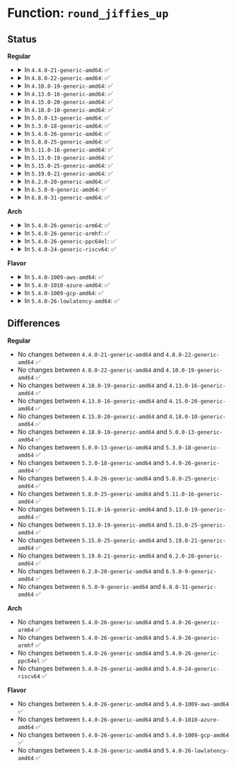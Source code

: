 # Function: <code>round_jiffies_up</code>

## Status
<b>Regular</b>
<ul>
<li>
<details>
<summary>In <code>4.4.0-21-generic-amd64</code>: ✅</summary>

```c
long unsigned int round_jiffies_up(long unsigned int j)
```

```json
{
  "name": "round_jiffies_up",
  "collision_type": "Unique Global",
  "inline_type": "No",
  "funcs": [
    {
      "addr": 18446744071579809824,
      "name": "round_jiffies_up",
      "external": true,
      "loc": "kernel/time/timer.c:333",
      "file": "kernel/time/timer.c",
      "inline": "seen, unknown",
      "caller_inline": [],
      "caller_func": [
        "fs/jbd2/transaction.c:start_this_handle",
        "block/blk-timeout.c:blk_add_timer",
        "block/blk-timeout.c:blk_add_timer",
        "block/blk-timeout.c:blk_rq_timed_out_timer",
        "block/blk-mq.c:blk_mq_rq_timer",
        "drivers/net/tun.c:tun_flow_cleanup",
        "drivers/net/tun.c:tun_get_user",
        "drivers/net/tun.c:__tun_chr_ioctl",
        "net/ipv4/devinet.c:check_lifetime",
        "net/ipv4/devinet.c:check_lifetime",
        "net/ipv6/addrconf.c:addrconf_verify_rtnl",
        "net/ipv6/addrconf.c:addrconf_verify_rtnl"
      ]
    }
  ],
  "symbols": [
    {
      "addr": 18446744071579809824,
      "name": "round_jiffies_up",
      "section": ".text",
      "bind": "STB_GLOBAL",
      "size": 85
    }
  ]
}
```
</details>
</li>
<li>
<details>
<summary>In <code>4.8.0-22-generic-amd64</code>: ✅</summary>

```c
long unsigned int round_jiffies_up(long unsigned int j)
```

```json
{
  "name": "round_jiffies_up",
  "collision_type": "Unique Global",
  "inline_type": "No",
  "funcs": [
    {
      "addr": 18446744071579837808,
      "name": "round_jiffies_up",
      "external": true,
      "loc": "kernel/time/timer.c:431",
      "file": "kernel/time/timer.c",
      "inline": "seen, unknown",
      "caller_inline": [],
      "caller_func": [
        "fs/jbd2/transaction.c:start_this_handle",
        "block/blk-timeout.c:blk_add_timer",
        "block/blk-timeout.c:blk_add_timer",
        "block/blk-timeout.c:blk_timeout_work",
        "block/blk-mq.c:blk_mq_timeout_work",
        "drivers/net/tun.c:__tun_chr_ioctl",
        "drivers/net/tun.c:tun_get_user",
        "drivers/net/tun.c:tun_flow_cleanup",
        "net/ipv4/devinet.c:check_lifetime",
        "net/ipv4/devinet.c:check_lifetime",
        "net/ipv6/addrconf.c:addrconf_verify_rtnl",
        "net/ipv6/addrconf.c:addrconf_verify_rtnl"
      ]
    }
  ],
  "symbols": [
    {
      "addr": 18446744071579837808,
      "name": "round_jiffies_up",
      "section": ".text",
      "bind": "STB_GLOBAL",
      "size": 88
    }
  ]
}
```
</details>
</li>
<li>
<details>
<summary>In <code>4.10.0-19-generic-amd64</code>: ✅</summary>

```c
long unsigned int round_jiffies_up(long unsigned int j)
```

```json
{
  "name": "round_jiffies_up",
  "collision_type": "Unique Global",
  "inline_type": "No",
  "funcs": [
    {
      "addr": 18446744071579866864,
      "name": "round_jiffies_up",
      "external": true,
      "loc": "kernel/time/timer.c:431",
      "file": "kernel/time/timer.c",
      "inline": "seen, unknown",
      "caller_inline": [],
      "caller_func": [
        "fs/jbd2/transaction.c:start_this_handle",
        "block/blk-timeout.c:blk_add_timer",
        "block/blk-timeout.c:blk_add_timer",
        "block/blk-timeout.c:blk_timeout_work",
        "block/blk-mq.c:blk_mq_timeout_work",
        "drivers/net/tun.c:__tun_chr_ioctl",
        "drivers/net/tun.c:tun_get_user",
        "drivers/net/tun.c:tun_flow_cleanup",
        "net/ipv4/devinet.c:check_lifetime",
        "net/ipv4/devinet.c:check_lifetime",
        "net/ipv6/addrconf.c:addrconf_verify_rtnl",
        "net/ipv6/addrconf.c:addrconf_verify_rtnl"
      ]
    }
  ],
  "symbols": [
    {
      "addr": 18446744071579866864,
      "name": "round_jiffies_up",
      "section": ".text",
      "bind": "STB_GLOBAL",
      "size": 88
    }
  ]
}
```
</details>
</li>
<li>
<details>
<summary>In <code>4.13.0-16-generic-amd64</code>: ✅</summary>

```c
long unsigned int round_jiffies_up(long unsigned int j)
```

```json
{
  "name": "round_jiffies_up",
  "collision_type": "Unique Global",
  "inline_type": "No",
  "funcs": [
    {
      "addr": 18446744071579876368,
      "name": "round_jiffies_up",
      "external": true,
      "loc": "kernel/time/timer.c:434",
      "file": "kernel/time/timer.c",
      "inline": "seen, unknown",
      "caller_inline": [],
      "caller_func": [
        "fs/jbd2/transaction.c:start_this_handle",
        "block/blk-timeout.c:blk_add_timer",
        "block/blk-timeout.c:blk_add_timer",
        "block/blk-timeout.c:blk_timeout_work",
        "block/blk-mq.c:blk_mq_timeout_work",
        "drivers/net/tun.c:__tun_chr_ioctl",
        "drivers/net/tun.c:tun_get_user",
        "drivers/net/tun.c:tun_flow_cleanup",
        "net/ipv4/devinet.c:check_lifetime",
        "net/ipv4/devinet.c:check_lifetime",
        "net/ipv6/addrconf.c:addrconf_verify_rtnl",
        "net/ipv6/addrconf.c:addrconf_verify_rtnl"
      ]
    }
  ],
  "symbols": [
    {
      "addr": 18446744071579876368,
      "name": "round_jiffies_up",
      "section": ".text",
      "bind": "STB_GLOBAL",
      "size": 88
    }
  ]
}
```
</details>
</li>
<li>
<details>
<summary>In <code>4.15.0-20-generic-amd64</code>: ✅</summary>

```c
long unsigned int round_jiffies_up(long unsigned int j)
```

```json
{
  "name": "round_jiffies_up",
  "collision_type": "Unique Global",
  "inline_type": "No",
  "funcs": [
    {
      "addr": 18446744071579919616,
      "name": "round_jiffies_up",
      "external": true,
      "loc": "kernel/time/timer.c:434",
      "file": "kernel/time/timer.c",
      "inline": "seen, unknown",
      "caller_inline": [],
      "caller_func": [
        "fs/jbd2/transaction.c:start_this_handle",
        "block/blk-timeout.c:blk_add_timer",
        "block/blk-timeout.c:blk_add_timer",
        "block/blk-timeout.c:blk_timeout_work",
        "block/blk-mq.c:blk_mq_timeout_work",
        "drivers/net/tun.c:__tun_chr_ioctl",
        "drivers/net/tun.c:tun_get_user",
        "drivers/net/tun.c:tun_flow_cleanup",
        "net/ipv4/devinet.c:check_lifetime",
        "net/ipv4/devinet.c:check_lifetime",
        "net/ipv6/addrconf.c:addrconf_verify_rtnl",
        "net/ipv6/addrconf.c:addrconf_verify_rtnl"
      ]
    }
  ],
  "symbols": [
    {
      "addr": 18446744071579919616,
      "name": "round_jiffies_up",
      "section": ".text",
      "bind": "STB_GLOBAL",
      "size": 88
    }
  ]
}
```
</details>
</li>
<li>
<details>
<summary>In <code>4.18.0-10-generic-amd64</code>: ✅</summary>

```c
long unsigned int round_jiffies_up(long unsigned int j)
```

```json
{
  "name": "round_jiffies_up",
  "collision_type": "Unique Global",
  "inline_type": "No",
  "funcs": [
    {
      "addr": 18446744071579966288,
      "name": "round_jiffies_up",
      "external": true,
      "loc": "kernel/time/timer.c:451",
      "file": "kernel/time/timer.c",
      "inline": "seen, unknown",
      "caller_inline": [],
      "caller_func": [
        "fs/jbd2/transaction.c:start_this_handle",
        "block/blk-timeout.c:blk_add_timer",
        "block/blk-timeout.c:blk_add_timer",
        "block/blk-timeout.c:blk_timeout_work",
        "drivers/net/tun.c:tun_get_user",
        "drivers/net/tun.c:tun_flow_cleanup",
        "net/ipv4/devinet.c:check_lifetime",
        "net/ipv4/devinet.c:check_lifetime",
        "net/ipv6/addrconf.c:addrconf_verify_rtnl",
        "net/ipv6/addrconf.c:addrconf_verify_rtnl"
      ]
    }
  ],
  "symbols": [
    {
      "addr": 18446744071579966288,
      "name": "round_jiffies_up",
      "section": ".text",
      "bind": "STB_GLOBAL",
      "size": 112
    }
  ]
}
```
</details>
</li>
<li>
<details>
<summary>In <code>5.0.0-13-generic-amd64</code>: ✅</summary>

```c
long unsigned int round_jiffies_up(long unsigned int j)
```

```json
{
  "name": "round_jiffies_up",
  "collision_type": "Unique Global",
  "inline_type": "No",
  "funcs": [
    {
      "addr": 18446744071580012944,
      "name": "round_jiffies_up",
      "external": true,
      "loc": "kernel/time/timer.c:450",
      "file": "kernel/time/timer.c",
      "inline": "seen, unknown",
      "caller_inline": [],
      "caller_func": [
        "fs/jbd2/transaction.c:start_this_handle",
        "block/blk-timeout.c:blk_add_timer",
        "block/blk-timeout.c:blk_add_timer",
        "drivers/net/tun.c:tun_flow_update",
        "drivers/net/tun.c:tun_flow_cleanup",
        "net/ipv4/devinet.c:check_lifetime",
        "net/ipv4/devinet.c:check_lifetime",
        "net/ipv6/addrconf.c:addrconf_verify_rtnl",
        "net/ipv6/addrconf.c:addrconf_verify_rtnl"
      ]
    }
  ],
  "symbols": [
    {
      "addr": 18446744071580012944,
      "name": "round_jiffies_up",
      "section": ".text",
      "bind": "STB_GLOBAL",
      "size": 112
    }
  ]
}
```
</details>
</li>
<li>
<details>
<summary>In <code>5.3.0-18-generic-amd64</code>: ✅</summary>

```c
long unsigned int round_jiffies_up(long unsigned int j)
```

```json
{
  "name": "round_jiffies_up",
  "collision_type": "Unique Global",
  "inline_type": "No",
  "funcs": [
    {
      "addr": 18446744071580057088,
      "name": "round_jiffies_up",
      "external": true,
      "loc": "kernel/time/timer.c:450",
      "file": "kernel/time/timer.c",
      "inline": "seen, unknown",
      "caller_inline": [],
      "caller_func": [
        "fs/jbd2/transaction.c:start_this_handle",
        "block/blk-timeout.c:blk_add_timer",
        "block/blk-timeout.c:blk_add_timer",
        "drivers/net/tun.c:tun_flow_update",
        "drivers/net/tun.c:tun_flow_cleanup",
        "net/ipv4/devinet.c:check_lifetime",
        "net/ipv4/devinet.c:check_lifetime",
        "net/ipv6/addrconf.c:addrconf_verify_rtnl",
        "net/ipv6/addrconf.c:addrconf_verify_rtnl"
      ]
    }
  ],
  "symbols": [
    {
      "addr": 18446744071580057088,
      "name": "round_jiffies_up",
      "section": ".text",
      "bind": "STB_GLOBAL",
      "size": 115
    }
  ]
}
```
</details>
</li>
<li>
<details>
<summary>In <code>5.4.0-26-generic-amd64</code>: ✅</summary>

```c
long unsigned int round_jiffies_up(long unsigned int j)
```

```json
{
  "name": "round_jiffies_up",
  "collision_type": "Unique Global",
  "inline_type": "No",
  "funcs": [
    {
      "addr": 18446744071580106144,
      "name": "round_jiffies_up",
      "external": true,
      "loc": "kernel/time/timer.c:454",
      "file": "kernel/time/timer.c",
      "inline": "seen, unknown",
      "caller_inline": [],
      "caller_func": [
        "fs/jbd2/transaction.c:start_this_handle",
        "block/blk-timeout.c:blk_add_timer",
        "block/blk-timeout.c:blk_add_timer",
        "drivers/net/tun.c:tun_flow_update",
        "drivers/net/tun.c:tun_flow_cleanup",
        "net/ipv4/devinet.c:check_lifetime",
        "net/ipv4/devinet.c:check_lifetime",
        "net/ipv6/addrconf.c:addrconf_verify_rtnl",
        "net/ipv6/addrconf.c:addrconf_verify_rtnl"
      ]
    }
  ],
  "symbols": [
    {
      "addr": 18446744071580106144,
      "name": "round_jiffies_up",
      "section": ".text",
      "bind": "STB_GLOBAL",
      "size": 115
    }
  ]
}
```
</details>
</li>
<li>
<details>
<summary>In <code>5.8.0-25-generic-amd64</code>: ✅</summary>

```c
long unsigned int round_jiffies_up(long unsigned int j)
```

```json
{
  "name": "round_jiffies_up",
  "collision_type": "Unique Global",
  "inline_type": "No",
  "funcs": [
    {
      "addr": 18446744071580175376,
      "name": "round_jiffies_up",
      "external": true,
      "loc": "kernel/time/timer.c:454",
      "file": "kernel/time/timer.c",
      "inline": "seen, unknown",
      "caller_inline": [],
      "caller_func": [
        "fs/jbd2/transaction.c:jbd2_get_transaction",
        "block/blk-timeout.c:blk_add_timer",
        "block/blk-timeout.c:blk_add_timer",
        "drivers/net/tun.c:tun_flow_update",
        "drivers/net/tun.c:tun_flow_cleanup",
        "net/ipv4/devinet.c:check_lifetime",
        "net/ipv4/devinet.c:check_lifetime",
        "net/ipv6/addrconf.c:addrconf_verify_rtnl",
        "net/ipv6/addrconf.c:addrconf_verify_rtnl"
      ]
    }
  ],
  "symbols": [
    {
      "addr": 18446744071580175376,
      "name": "round_jiffies_up",
      "section": ".text",
      "bind": "STB_GLOBAL",
      "size": 112
    }
  ]
}
```
</details>
</li>
<li>
<details>
<summary>In <code>5.11.0-16-generic-amd64</code>: ✅</summary>

```c
long unsigned int round_jiffies_up(long unsigned int j)
```

```json
{
  "name": "round_jiffies_up",
  "collision_type": "Unique Global",
  "inline_type": "No",
  "funcs": [
    {
      "addr": 18446744071580159248,
      "name": "round_jiffies_up",
      "external": true,
      "loc": "kernel/time/timer.c:455",
      "file": "kernel/time/timer.c",
      "inline": "seen, unknown",
      "caller_inline": [],
      "caller_func": [
        "fs/jbd2/transaction.c:jbd2_get_transaction",
        "drivers/net/tun.c:tun_flow_update",
        "drivers/net/tun.c:tun_flow_cleanup",
        "net/ipv4/devinet.c:check_lifetime",
        "net/ipv4/devinet.c:check_lifetime",
        "net/ipv6/addrconf.c:addrconf_verify_rtnl",
        "net/ipv6/addrconf.c:addrconf_verify_rtnl"
      ]
    }
  ],
  "symbols": [
    {
      "addr": 18446744071580159248,
      "name": "round_jiffies_up",
      "section": ".text",
      "bind": "STB_GLOBAL",
      "size": 112
    }
  ]
}
```
</details>
</li>
<li>
<details>
<summary>In <code>5.13.0-19-generic-amd64</code>: ✅</summary>

```c
long unsigned int round_jiffies_up(long unsigned int j)
```

```json
{
  "name": "round_jiffies_up",
  "collision_type": "Unique Global",
  "inline_type": "No",
  "funcs": [
    {
      "addr": 18446744071580163856,
      "name": "round_jiffies_up",
      "external": true,
      "loc": "kernel/time/timer.c:456",
      "file": "kernel/time/timer.c",
      "inline": "seen, unknown",
      "caller_inline": [],
      "caller_func": [
        "fs/jbd2/transaction.c:jbd2_get_transaction",
        "drivers/net/tun.c:tun_flow_update",
        "drivers/net/tun.c:tun_flow_cleanup",
        "net/ipv4/devinet.c:check_lifetime",
        "net/ipv4/devinet.c:check_lifetime",
        "net/ipv6/addrconf.c:addrconf_verify_rtnl",
        "net/ipv6/addrconf.c:addrconf_verify_rtnl"
      ]
    }
  ],
  "symbols": [
    {
      "addr": 18446744071580163856,
      "name": "round_jiffies_up",
      "section": ".text",
      "bind": "STB_GLOBAL",
      "size": 112
    }
  ]
}
```
</details>
</li>
<li>
<details>
<summary>In <code>5.15.0-25-generic-amd64</code>: ✅</summary>

```c
long unsigned int round_jiffies_up(long unsigned int j)
```

```json
{
  "name": "round_jiffies_up",
  "collision_type": "Unique Global",
  "inline_type": "No",
  "funcs": [
    {
      "addr": 18446744071580308480,
      "name": "round_jiffies_up",
      "external": true,
      "loc": "kernel/time/timer.c:456",
      "file": "kernel/time/timer.c",
      "inline": "seen, unknown",
      "caller_inline": [],
      "caller_func": [
        "fs/jbd2/transaction.c:start_this_handle",
        "drivers/net/tun.c:tun_net_init",
        "drivers/net/tun.c:tun_flow_update",
        "drivers/net/tun.c:tun_flow_cleanup",
        "net/ipv4/devinet.c:check_lifetime",
        "net/ipv4/devinet.c:check_lifetime",
        "net/ipv6/addrconf.c:addrconf_verify_rtnl",
        "net/ipv6/addrconf.c:addrconf_verify_rtnl"
      ]
    }
  ],
  "symbols": [
    {
      "addr": 18446744071580308480,
      "name": "round_jiffies_up",
      "section": ".text",
      "bind": "STB_GLOBAL",
      "size": 112
    }
  ]
}
```
</details>
</li>
<li>
<details>
<summary>In <code>5.19.0-21-generic-amd64</code>: ✅</summary>

```c
long unsigned int round_jiffies_up(long unsigned int j)
```

```json
{
  "name": "round_jiffies_up",
  "collision_type": "Unique Global",
  "inline_type": "No",
  "funcs": [
    {
      "addr": 18446744071580521776,
      "name": "round_jiffies_up",
      "external": true,
      "loc": "kernel/time/timer.c:479",
      "file": "kernel/time/timer.c",
      "inline": "seen, unknown",
      "caller_inline": [],
      "caller_func": [
        "fs/jbd2/transaction.c:start_this_handle",
        "drivers/net/tun.c:tun_net_init",
        "drivers/net/tun.c:tun_flow_update",
        "drivers/net/tun.c:tun_flow_cleanup",
        "net/ipv4/devinet.c:check_lifetime",
        "net/ipv4/devinet.c:check_lifetime",
        "net/ipv6/addrconf.c:addrconf_verify_rtnl",
        "net/ipv6/addrconf.c:addrconf_verify_rtnl"
      ]
    }
  ],
  "symbols": [
    {
      "addr": 18446744071580521776,
      "name": "round_jiffies_up",
      "section": ".text",
      "bind": "STB_GLOBAL",
      "size": 136
    }
  ]
}
```
</details>
</li>
<li>
<details>
<summary>In <code>6.2.0-20-generic-amd64</code>: ✅</summary>

```c
long unsigned int round_jiffies_up(long unsigned int j)
```

```json
{
  "name": "round_jiffies_up",
  "collision_type": "Unique Global",
  "inline_type": "No",
  "funcs": [
    {
      "addr": 18446744071580777248,
      "name": "round_jiffies_up",
      "external": true,
      "loc": "kernel/time/timer.c:479",
      "file": "kernel/time/timer.c",
      "inline": "seen, unknown",
      "caller_inline": [],
      "caller_func": [
        "fs/jbd2/transaction.c:start_this_handle",
        "drivers/net/tun.c:tun_net_init",
        "drivers/net/tun.c:tun_flow_update",
        "drivers/net/tun.c:tun_flow_cleanup",
        "net/ipv4/devinet.c:check_lifetime",
        "net/ipv4/devinet.c:check_lifetime",
        "net/ipv6/addrconf.c:addrconf_verify_rtnl",
        "net/ipv6/addrconf.c:addrconf_verify_rtnl"
      ]
    }
  ],
  "symbols": [
    {
      "addr": 18446744071580777248,
      "name": "round_jiffies_up",
      "section": ".text",
      "bind": "STB_GLOBAL",
      "size": 136
    }
  ]
}
```
</details>
</li>
<li>
<details>
<summary>In <code>6.5.0-9-generic-amd64</code>: ✅</summary>

```c
long unsigned int round_jiffies_up(long unsigned int j)
```

```json
{
  "name": "round_jiffies_up",
  "collision_type": "Unique Global",
  "inline_type": "No",
  "funcs": [
    {
      "addr": 18446744071580860304,
      "name": "round_jiffies_up",
      "external": true,
      "loc": "kernel/time/timer.c:479",
      "file": "kernel/time/timer.c",
      "inline": "seen, unknown",
      "caller_inline": [],
      "caller_func": [
        "fs/jbd2/transaction.c:start_this_handle",
        "drivers/net/tun.c:tun_net_init",
        "drivers/net/tun.c:tun_flow_update",
        "drivers/net/tun.c:tun_flow_cleanup",
        "net/ipv4/devinet.c:check_lifetime",
        "net/ipv4/devinet.c:check_lifetime",
        "net/ipv6/addrconf.c:addrconf_verify_rtnl",
        "net/ipv6/addrconf.c:addrconf_verify_rtnl"
      ]
    }
  ],
  "symbols": [
    {
      "addr": 18446744071580860304,
      "name": "round_jiffies_up",
      "section": ".text",
      "bind": "STB_GLOBAL",
      "size": 136
    }
  ]
}
```
</details>
</li>
<li>
<details>
<summary>In <code>6.8.0-31-generic-amd64</code>: ✅</summary>

```c
long unsigned int round_jiffies_up(long unsigned int j)
```

```json
{
  "name": "round_jiffies_up",
  "collision_type": "Unique Global",
  "inline_type": "No",
  "funcs": [
    {
      "addr": 18446744071580950608,
      "name": "round_jiffies_up",
      "external": true,
      "loc": "kernel/time/timer.c:479",
      "file": "kernel/time/timer.c",
      "inline": "seen, unknown",
      "caller_inline": [],
      "caller_func": [
        "fs/jbd2/transaction.c:start_this_handle",
        "drivers/net/tun.c:tun_net_init",
        "drivers/net/tun.c:tun_flow_update",
        "drivers/net/tun.c:tun_flow_cleanup",
        "net/ipv4/devinet.c:check_lifetime",
        "net/ipv4/devinet.c:check_lifetime",
        "net/ipv6/addrconf.c:addrconf_verify_rtnl",
        "net/ipv6/addrconf.c:addrconf_verify_rtnl"
      ]
    }
  ],
  "symbols": [
    {
      "addr": 18446744071580950608,
      "name": "round_jiffies_up",
      "section": ".text",
      "bind": "STB_GLOBAL",
      "size": 137
    }
  ]
}
```
</details>
</li>
</ul>
<b>Arch</b>
<ul>
<li>
<details>
<summary>In <code>5.4.0-26-generic-arm64</code>: ✅</summary>

```c
long unsigned int round_jiffies_up(long unsigned int j)
```

```json
{
  "name": "round_jiffies_up",
  "collision_type": "Unique Global",
  "inline_type": "No",
  "funcs": [
    {
      "addr": 18446603336491325088,
      "name": "round_jiffies_up",
      "external": true,
      "loc": "kernel/time/timer.c:454",
      "file": "kernel/time/timer.c",
      "inline": "seen, unknown",
      "caller_inline": [],
      "caller_func": [
        "fs/jbd2/transaction.c:start_this_handle",
        "block/blk-timeout.c:blk_add_timer",
        "block/blk-timeout.c:blk_add_timer",
        "drivers/net/tun.c:tun_flow_update",
        "drivers/net/tun.c:tun_flow_cleanup",
        "net/ipv4/devinet.c:check_lifetime",
        "net/ipv4/devinet.c:check_lifetime",
        "net/ipv6/addrconf.c:addrconf_verify_rtnl",
        "net/ipv6/addrconf.c:addrconf_verify_rtnl"
      ]
    }
  ],
  "symbols": [
    {
      "addr": 18446603336491325088,
      "name": "round_jiffies_up",
      "section": ".text",
      "bind": "STB_GLOBAL",
      "size": 144
    }
  ]
}
```
</details>
</li>
<li>
<details>
<summary>In <code>5.4.0-26-generic-armhf</code>: ✅</summary>

```c
long unsigned int round_jiffies_up(long unsigned int j)
```

```json
{
  "name": "round_jiffies_up",
  "collision_type": "Unique Global",
  "inline_type": "No",
  "funcs": [
    {
      "addr": 3225313532,
      "name": "round_jiffies_up",
      "external": true,
      "loc": "kernel/time/timer.c:454",
      "file": "kernel/time/timer.c",
      "inline": "seen, unknown",
      "caller_inline": [],
      "caller_func": [
        "fs/jbd2/transaction.c:start_this_handle",
        "block/blk-timeout.c:blk_add_timer",
        "block/blk-timeout.c:blk_add_timer",
        "drivers/net/tun.c:tun_flow_update",
        "drivers/net/tun.c:tun_flow_cleanup",
        "net/ipv4/devinet.c:check_lifetime",
        "net/ipv4/devinet.c:check_lifetime",
        "net/ipv6/addrconf.c:addrconf_verify_rtnl",
        "net/ipv6/addrconf.c:addrconf_verify_rtnl"
      ]
    }
  ],
  "symbols": [
    {
      "addr": 3225313532,
      "name": "round_jiffies_up",
      "section": ".text",
      "bind": "STB_GLOBAL",
      "size": 112
    }
  ]
}
```
</details>
</li>
<li>
<details>
<summary>In <code>5.4.0-26-generic-ppc64el</code>: ✅</summary>

```c
long unsigned int round_jiffies_up(long unsigned int j)
```

```json
{
  "name": "round_jiffies_up",
  "collision_type": "Unique Global",
  "inline_type": "No",
  "funcs": [
    {
      "addr": 13835058055284244448,
      "name": "round_jiffies_up",
      "external": true,
      "loc": "kernel/time/timer.c:454",
      "file": "kernel/time/timer.c",
      "inline": "seen, unknown",
      "caller_inline": [],
      "caller_func": [
        "fs/jbd2/transaction.c:start_this_handle",
        "block/blk-timeout.c:blk_add_timer",
        "block/blk-timeout.c:blk_add_timer",
        "drivers/net/tun.c:tun_flow_update",
        "drivers/net/tun.c:tun_flow_cleanup",
        "net/ipv4/devinet.c:check_lifetime",
        "net/ipv4/devinet.c:check_lifetime",
        "net/ipv6/addrconf.c:addrconf_verify_rtnl",
        "net/ipv6/addrconf.c:addrconf_verify_rtnl"
      ]
    }
  ],
  "symbols": [
    {
      "addr": 13835058055284244448,
      "name": "round_jiffies_up",
      "section": ".text",
      "bind": "STB_GLOBAL",
      "size": 120
    }
  ]
}
```
</details>
</li>
<li>
<details>
<summary>In <code>5.4.0-24-generic-riscv64</code>: ✅</summary>

```c
long unsigned int round_jiffies_up(long unsigned int j)
```

```json
{
  "name": "round_jiffies_up",
  "collision_type": "Unique Global",
  "inline_type": "No",
  "funcs": [
    {
      "addr": 18446743936271822652,
      "name": "round_jiffies_up",
      "external": true,
      "loc": "kernel/time/timer.c:454",
      "file": "kernel/time/timer.c",
      "inline": "seen, unknown",
      "caller_inline": [],
      "caller_func": [
        "fs/jbd2/transaction.c:start_this_handle",
        "block/blk-timeout.c:blk_add_timer",
        "block/blk-timeout.c:blk_add_timer",
        "drivers/net/tun.c:tun_flow_update",
        "drivers/net/tun.c:tun_flow_cleanup",
        "net/ipv4/devinet.c:check_lifetime",
        "net/ipv4/devinet.c:check_lifetime",
        "net/ipv6/addrconf.c:addrconf_verify_rtnl",
        "net/ipv6/addrconf.c:addrconf_verify_rtnl"
      ]
    }
  ],
  "symbols": [
    {
      "addr": 18446743936271822652,
      "name": "round_jiffies_up",
      "section": ".text",
      "bind": "STB_GLOBAL",
      "size": 84
    }
  ]
}
```
</details>
</li>
</ul>
<b>Flavor</b>
<ul>
<li>
<details>
<summary>In <code>5.4.0-1009-aws-amd64</code>: ✅</summary>

```c
long unsigned int round_jiffies_up(long unsigned int j)
```

```json
{
  "name": "round_jiffies_up",
  "collision_type": "Unique Global",
  "inline_type": "No",
  "funcs": [
    {
      "addr": 18446744071580075344,
      "name": "round_jiffies_up",
      "external": true,
      "loc": "kernel/time/timer.c:454",
      "file": "kernel/time/timer.c",
      "inline": "seen, unknown",
      "caller_inline": [],
      "caller_func": [
        "fs/jbd2/transaction.c:start_this_handle",
        "block/blk-timeout.c:blk_add_timer",
        "block/blk-timeout.c:blk_add_timer",
        "drivers/net/tun.c:tun_flow_update",
        "drivers/net/tun.c:tun_flow_cleanup",
        "net/ipv4/devinet.c:check_lifetime",
        "net/ipv4/devinet.c:check_lifetime",
        "net/ipv6/addrconf.c:addrconf_verify_rtnl",
        "net/ipv6/addrconf.c:addrconf_verify_rtnl"
      ]
    }
  ],
  "symbols": [
    {
      "addr": 18446744071580075344,
      "name": "round_jiffies_up",
      "section": ".text",
      "bind": "STB_GLOBAL",
      "size": 115
    }
  ]
}
```
</details>
</li>
<li>
<details>
<summary>In <code>5.4.0-1010-azure-amd64</code>: ✅</summary>

```c
long unsigned int round_jiffies_up(long unsigned int j)
```

```json
{
  "name": "round_jiffies_up",
  "collision_type": "Unique Global",
  "inline_type": "No",
  "funcs": [
    {
      "addr": 18446744071580020160,
      "name": "round_jiffies_up",
      "external": true,
      "loc": "kernel/time/timer.c:454",
      "file": "kernel/time/timer.c",
      "inline": "seen, unknown",
      "caller_inline": [],
      "caller_func": [
        "fs/jbd2/transaction.c:start_this_handle",
        "block/blk-timeout.c:blk_add_timer",
        "block/blk-timeout.c:blk_add_timer",
        "drivers/net/tun.c:tun_flow_update",
        "drivers/net/tun.c:tun_flow_cleanup",
        "net/ipv4/devinet.c:check_lifetime",
        "net/ipv4/devinet.c:check_lifetime",
        "net/ipv6/addrconf.c:addrconf_verify_rtnl",
        "net/ipv6/addrconf.c:addrconf_verify_rtnl"
      ]
    }
  ],
  "symbols": [
    {
      "addr": 18446744071580020160,
      "name": "round_jiffies_up",
      "section": ".text",
      "bind": "STB_GLOBAL",
      "size": 115
    }
  ]
}
```
</details>
</li>
<li>
<details>
<summary>In <code>5.4.0-1009-gcp-amd64</code>: ✅</summary>

```c
long unsigned int round_jiffies_up(long unsigned int j)
```

```json
{
  "name": "round_jiffies_up",
  "collision_type": "Unique Global",
  "inline_type": "No",
  "funcs": [
    {
      "addr": 18446744071580066416,
      "name": "round_jiffies_up",
      "external": true,
      "loc": "kernel/time/timer.c:454",
      "file": "kernel/time/timer.c",
      "inline": "seen, unknown",
      "caller_inline": [],
      "caller_func": [
        "fs/jbd2/transaction.c:start_this_handle",
        "block/blk-timeout.c:blk_add_timer",
        "block/blk-timeout.c:blk_add_timer",
        "drivers/net/tun.c:tun_flow_update",
        "drivers/net/tun.c:tun_flow_cleanup",
        "net/ipv4/devinet.c:check_lifetime",
        "net/ipv4/devinet.c:check_lifetime",
        "net/ipv6/addrconf.c:addrconf_verify_rtnl",
        "net/ipv6/addrconf.c:addrconf_verify_rtnl"
      ]
    }
  ],
  "symbols": [
    {
      "addr": 18446744071580066416,
      "name": "round_jiffies_up",
      "section": ".text",
      "bind": "STB_GLOBAL",
      "size": 115
    }
  ]
}
```
</details>
</li>
<li>
<details>
<summary>In <code>5.4.0-26-lowlatency-amd64</code>: ✅</summary>

```c
long unsigned int round_jiffies_up(long unsigned int j)
```

```json
{
  "name": "round_jiffies_up",
  "collision_type": "Unique Global",
  "inline_type": "No",
  "funcs": [
    {
      "addr": 18446744071580117184,
      "name": "round_jiffies_up",
      "external": true,
      "loc": "kernel/time/timer.c:454",
      "file": "kernel/time/timer.c",
      "inline": "seen, unknown",
      "caller_inline": [],
      "caller_func": [
        "fs/jbd2/transaction.c:start_this_handle",
        "block/blk-timeout.c:blk_add_timer",
        "block/blk-timeout.c:blk_add_timer",
        "drivers/net/tun.c:tun_flow_update",
        "drivers/net/tun.c:tun_flow_cleanup",
        "net/ipv4/devinet.c:check_lifetime",
        "net/ipv4/devinet.c:check_lifetime",
        "net/ipv6/addrconf.c:addrconf_verify_rtnl",
        "net/ipv6/addrconf.c:addrconf_verify_rtnl"
      ]
    }
  ],
  "symbols": [
    {
      "addr": 18446744071580117184,
      "name": "round_jiffies_up",
      "section": ".text",
      "bind": "STB_GLOBAL",
      "size": 116
    }
  ]
}
```
</details>
</li>
</ul>

## Differences
<b>Regular</b>
<ul>
<li>
No changes between <code>4.4.0-21-generic-amd64</code> and <code>4.8.0-22-generic-amd64</code> ✅
</li>
<li>
No changes between <code>4.8.0-22-generic-amd64</code> and <code>4.10.0-19-generic-amd64</code> ✅
</li>
<li>
No changes between <code>4.10.0-19-generic-amd64</code> and <code>4.13.0-16-generic-amd64</code> ✅
</li>
<li>
No changes between <code>4.13.0-16-generic-amd64</code> and <code>4.15.0-20-generic-amd64</code> ✅
</li>
<li>
No changes between <code>4.15.0-20-generic-amd64</code> and <code>4.18.0-10-generic-amd64</code> ✅
</li>
<li>
No changes between <code>4.18.0-10-generic-amd64</code> and <code>5.0.0-13-generic-amd64</code> ✅
</li>
<li>
No changes between <code>5.0.0-13-generic-amd64</code> and <code>5.3.0-18-generic-amd64</code> ✅
</li>
<li>
No changes between <code>5.3.0-18-generic-amd64</code> and <code>5.4.0-26-generic-amd64</code> ✅
</li>
<li>
No changes between <code>5.4.0-26-generic-amd64</code> and <code>5.8.0-25-generic-amd64</code> ✅
</li>
<li>
No changes between <code>5.8.0-25-generic-amd64</code> and <code>5.11.0-16-generic-amd64</code> ✅
</li>
<li>
No changes between <code>5.11.0-16-generic-amd64</code> and <code>5.13.0-19-generic-amd64</code> ✅
</li>
<li>
No changes between <code>5.13.0-19-generic-amd64</code> and <code>5.15.0-25-generic-amd64</code> ✅
</li>
<li>
No changes between <code>5.15.0-25-generic-amd64</code> and <code>5.19.0-21-generic-amd64</code> ✅
</li>
<li>
No changes between <code>5.19.0-21-generic-amd64</code> and <code>6.2.0-20-generic-amd64</code> ✅
</li>
<li>
No changes between <code>6.2.0-20-generic-amd64</code> and <code>6.5.0-9-generic-amd64</code> ✅
</li>
<li>
No changes between <code>6.5.0-9-generic-amd64</code> and <code>6.8.0-31-generic-amd64</code> ✅
</li>
</ul>
<b>Arch</b>
<ul>
<li>
No changes between <code>5.4.0-26-generic-amd64</code> and <code>5.4.0-26-generic-arm64</code> ✅
</li>
<li>
No changes between <code>5.4.0-26-generic-amd64</code> and <code>5.4.0-26-generic-armhf</code> ✅
</li>
<li>
No changes between <code>5.4.0-26-generic-amd64</code> and <code>5.4.0-26-generic-ppc64el</code> ✅
</li>
<li>
No changes between <code>5.4.0-26-generic-amd64</code> and <code>5.4.0-24-generic-riscv64</code> ✅
</li>
</ul>
<b>Flavor</b>
<ul>
<li>
No changes between <code>5.4.0-26-generic-amd64</code> and <code>5.4.0-1009-aws-amd64</code> ✅
</li>
<li>
No changes between <code>5.4.0-26-generic-amd64</code> and <code>5.4.0-1010-azure-amd64</code> ✅
</li>
<li>
No changes between <code>5.4.0-26-generic-amd64</code> and <code>5.4.0-1009-gcp-amd64</code> ✅
</li>
<li>
No changes between <code>5.4.0-26-generic-amd64</code> and <code>5.4.0-26-lowlatency-amd64</code> ✅
</li>
</ul>
